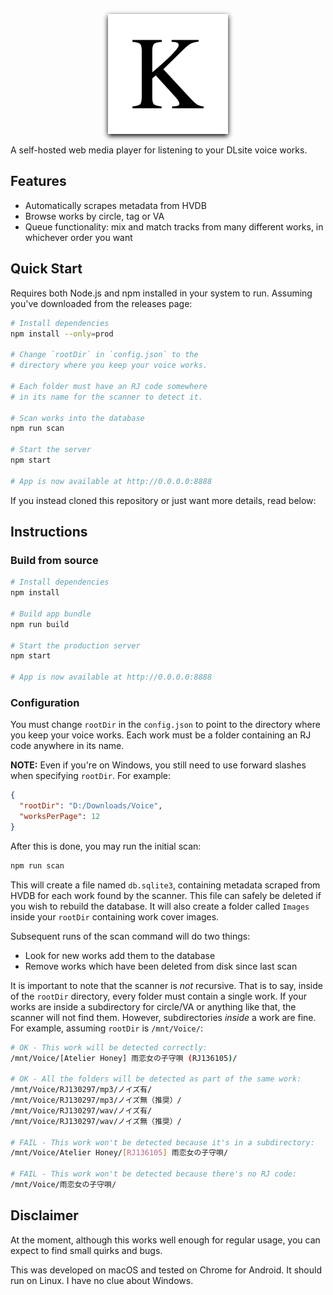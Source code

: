 <p align="center">
  <img width="192" height="192" src="static/android-chrome-192x192.png" style="box-shadow: 0px 3px 8px #000">
</p>
A self-hosted web media player for listening to your DLsite voice works.

## Features
- Automatically scrapes metadata from HVDB
- Browse works by circle, tag or VA
- Queue functionality: mix and match tracks from many different works, in whichever order you want

## Quick Start
Requires both Node.js and npm installed in your system to run. Assuming you've downloaded from the releases page:
```bash
# Install dependencies
npm install --only=prod

# Change `rootDir` in `config.json` to the
# directory where you keep your voice works.

# Each folder must have an RJ code somewhere
# in its name for the scanner to detect it.

# Scan works into the database
npm run scan

# Start the server
npm start

# App is now available at http://0.0.0.0:8888
```

If you instead cloned this repository or just want more details, read below:
## Instructions
### Build from source
```bash
# Install dependencies
npm install

# Build app bundle
npm run build

# Start the production server
npm start

# App is now available at http://0.0.0.0:8888
```

### Configuration
You must change `rootDir` in the `config.json` to point to the directory where you keep your voice works. Each work must be a folder containing an RJ code anywhere in its name.

**NOTE:** Even if you're on Windows, you still need to use forward slashes when specifying `rootDir`. For example:
```json
{
  "rootDir": "D:/Downloads/Voice",
  "worksPerPage": 12
}
```

After this is done, you may run the initial scan:
```bash
npm run scan
```
This will create a file named `db.sqlite3`, containing metadata scraped from HVDB for each work found by the scanner. This file can safely be deleted if you wish to rebuild the database. It will also create a folder called `Images` inside your `rootDir` containing work cover images.

Subsequent runs of the scan command will do two things:
- Look for new works add them to the database
- Remove works which have been deleted from disk since last scan

It is important to note that the scanner is *not* recursive. That is to say, inside of the `rootDir` directory, every folder must contain a single work. If your works are inside a subdirectory for circle/VA or anything like that, the scanner will not find them. However, subdirectories *inside* a work are fine. For example, assuming `rootDir` is `/mnt/Voice/`:
```bash
# OK - This work will be detected correctly:
/mnt/Voice/[Atelier Honey] 雨恋女の子守唄 (RJ136105)/

# OK - All the folders will be detected as part of the same work:
/mnt/Voice/RJ130297/mp3/ノイズ有/
/mnt/Voice/RJ130297/mp3/ノイズ無（推奨）/
/mnt/Voice/RJ130297/wav/ノイズ有/
/mnt/Voice/RJ130297/wav/ノイズ無（推奨）/

# FAIL - This work won't be detected because it's in a subdirectory:
/mnt/Voice/Atelier Honey/[RJ136105] 雨恋女の子守唄/

# FAIL - This work won't be detected because there's no RJ code:
/mnt/Voice/雨恋女の子守唄/
```

## Disclaimer
At the moment, although this works well enough for regular usage, you can expect to find small quirks and bugs.

This was developed on macOS and tested on Chrome for Android. It should run on Linux. I have no clue about Windows.
